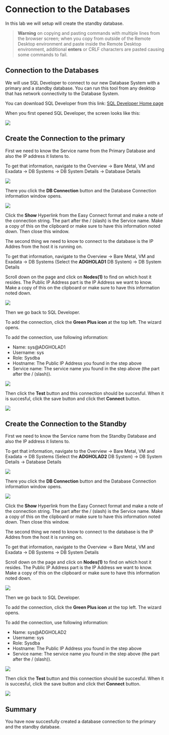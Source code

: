# Connection to the Databases

In this lab we will setup will create the standby database.


> **Warning** on copying and pasting commands with multiple lines from the browser screen; when you copy from outside of the Remote Desktop environment and paste inside the Remote Desktop environment, additional **enters** or CRLF characters are pasted causing some commands to fail. 


## Connection to the Databases

We will use SQL Developer to connect to our new Database System with a primary and a standby database. 
You can run this tool from any desktop that has network connectivity to the Database System.

You can download SQL Developer from this link: [SQL Developer Home page](https://www.oracle.com/be/database/technologies/appdev/sqldeveloper-landing.html) 

When you first opened SQL Developer, the screen looks like this:

![](./images/DB_connection_02.png)

## Create the Connection to the primary ##

First we need to know the Service name from the Primary Database and also the IP address it listens to. 

To get that information, navigate to the Overview
-> Bare Metal, VM and Exadata
-> DB Systems
-> DB System Details
-> Database Details

![](./images/DB_connection_01.png)

There you click the **DB Connection** button and the Database Connection information window opens.

![](./images/DB_connection_03.png)

Click the **Show** Hyperlink from the Easy Connect format and make a note of the connection string. The part after the / (slash) is the Service name. Make a copy of this on the clipboard or make sure to have this information noted down. Then close this window.

The second thing we need to know to connect to the database is the IP Addres from the host it is running on.

To get that information, navigate to the Overview
-> Bare Metal, VM and Exadata
-> DB Systems (Select the **ADGHOLAD1** DB System)
-> DB System Details

Scroll down on the page and click on **Nodes(1)** to find on which host it resides.
The Public IP Address part is the IP Address we want to know. Make a copy of this on the clipboard or make sure to have this information noted down. 

![](./images/DB_connection_04.png)

Then we go back to SQL Developer.

To add the connection, click the **Green Plus icon** at the top left.
The wizard opens.

To add the connection, use following information:

* Name: sys@ADGHOLAD1
* Username: sys
* Role: Sysdba
* Hostname: The Public IP Address you found in the step above
* Service name: The service name you found in the step above (the part after the / (slash)).

![](./images/DB_connection_05.png)

Then click the **Test** button and this connection should be succesful. When it is succesful, click the save button and click thet **Connect** button.

![](./images/DB_connection_06.png)


## Create the Connection to the Standby ##

First we need to know the Service name from the Standby Database and also the IP address it listens to. 

To get that information, navigate to the Overview
-> Bare Metal, VM and Exadata
-> DB Systems  (Select the **ADGHOLAD2** DB System)
-> DB System Details
-> Database Details

![](./images/DB_connection_07.png)

There you click the **DB Connection** button and the Database Connection information window opens.

![](./images/DB_connection_08.png)

Click the **Show** Hyperlink from the Easy Connect format and make a note of the connection string. The part after the / (slash) is the Service name. Make a copy of this on the clipboard or make sure to have this information noted down. Then close this window.

The second thing we need to know to connect to the database is the IP Addres from the host it is running on.

To get that information, navigate to the Overview
-> Bare Metal, VM and Exadata
-> DB Systems
-> DB System Details

Scroll down on the page and click on **Nodes(1)** to find on which host it resides.
The Public IP Address part is the IP Address we want to know. Make a copy of this on the clipboard or make sure to have this information noted down. 

![](./images/DB_connection_09.png)

Then we go back to SQL Developer.

To add the connection, click the **Green Plus icon** at the top left.
The wizard opens.

To add the connection, use following information:

* Name: sys@ADGHOLAD2
* Username: sys
* Role: Sysdba
* Hostname: The Public IP Address you found in the step above
* Service name: The service name you found in the step above (the part after the / (slash)).

![](./images/DB_connection_10.png)

Then click the **Test** button and this connection should be succesful. When it is succesful, click the save button and click thet **Connect** button.

![](./images/DB_connection_11.png)

## Summary
You have now succesfully created a database connection to the primary and the standby database.